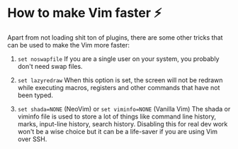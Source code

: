 # How to make Vim faster ⚡️



Apart from not loading shit ton of plugins, there are some other tricks that can be used to make the Vim more faster:

1. `set noswapfile`
   If you are a single user on your system, you probably don't need swap files.

2. `set lazyredraw`
   When this option is set, the screen will not be redrawn while executing macros, registers and other commands that have not been typed.

3. `set shada=NONE` (NeoVim) or `set viminfo=NONE` (Vanilla Vim)
   The shada or viminfo file is used to store a lot of things like command line history, marks, input-line history, search history.
   Disabling this for real dev work won't be a wise choice but it can be a life-saver if you are using Vim over SSH.
